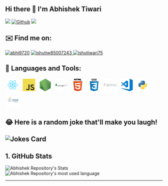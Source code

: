 

## Hi there 👋 I'm Abhishek Tiwari
![](https://visitor-badge.laobi.icu/badge?page_id=abhi9720)
[![Github](https://img.shields.io/github/followers/abhi9720?label=Followers&logo=Github)](https://github.com/CharalambosIoannou)
<img src="https://komarev.com/ghpvc/?username=abhi9720"/>
## ✉️ Find me on:

<a href="https://www.linkedin.com/in/abhishek-tiwari-b86a1a19a/"> ![abhi9720](https://img.shields.io/badge/-LinkedIn-0e76a8?style=plastic&logo=linkedIn)</a>
<a href="https://twitter.com/ishutiw85007243">![ishutiw85007243](https://img.shields.io/badge/-Twitter-1DA1F2?style=plastic&logo=Twitter) </a>                                           <a href="https://www.instagram.com/ishutiwari75/">![ishutiwari75](https://img.shields.io/badge/-Instagram-833AB4?style=plastic&logo=Instagram)</a>                     


## 🧰 Languages and Tools:

<p align="left">
  <img src="https://raw.githubusercontent.com/github/explore/80688e429a7d4ef2fca1e82350fe8e3517d3494d/topics/react/react.png" alt="reactjs" height="40" style="vertical-align:top; margin:4px">

<img src="https://raw.githubusercontent.com/github/explore/80688e429a7d4ef2fca1e82350fe8e3517d3494d/topics/javascript/javascript.png" alt="Javascript" height="40" style="vertical-align:top; margin:4px">



  <img src="https://raw.githubusercontent.com/github/explore/80688e429a7d4ef2fca1e82350fe8e3517d3494d/topics/nodejs/nodejs.png" alt="nodejs" height="40" style="vertical-align:top; margin:4px">
  <img src="https://raw.githubusercontent.com/github/explore/80688e429a7d4ef2fca1e82350fe8e3517d3494d/topics/mongodb/mongodb.png" alt="mongodb" height="40" style="vertical-align:top; margin:4px">
     <img src="https://raw.githubusercontent.com/github/explore/80688e429a7d4ef2fca1e82350fe8e3517d3494d/topics/html/html.png" alt="VS Code" height="40" style="vertical-align:top; margin:4px">
  <img src="https://raw.githubusercontent.com/github/explore/80688e429a7d4ef2fca1e82350fe8e3517d3494d/topics/css/css.png" alt="VS Code" height="40" style="vertical-align:top; margin:4px">

  <img src="https://raw.githubusercontent.com/github/explore/80688e429a7d4ef2fca1e82350fe8e3517d3494d/topics/express/express.png" alt="express.js" height="40" style="vertical-align:top; margin:4px">

  <img src="https://raw.githubusercontent.com/github/explore/80688e429a7d4ef2fca1e82350fe8e3517d3494d/topics/visual-studio-code/visual-studio-code.png" alt="VS Code" height="40" style="vertical-align:top; margin:4px">
  <img src="https://raw.githubusercontent.com/github/explore/80688e429a7d4ef2fca1e82350fe8e3517d3494d/topics/python/python.png" alt="Python" height="40" style="vertical-align:top; margin:4px">
  <img src="https://raw.githubusercontent.com/github/explore/80688e429a7d4ef2fca1e82350fe8e3517d3494d/topics/java/java.png" alt="VS Code" height="45" style="vertical-align:top; margin:4px">
  
  
  
</p>




## 😂 Here is a random joke that'll make you laugh!
![Jokes Card](https://readme-jokes.vercel.app/api)
--------------------------------------------------------------------
## 1. GitHub Stats

![Abhishek Repository's Stats](https://github-readme-stats.vercel.app/api?username=abhi9720&theme=radical&show_icons=true)
![Abhishek Repository's most used language](https://github-readme-stats.vercel.app/api/top-langs/?username=abhi9720&theme=blue-green)
 


--------------------------------------------------------------------


